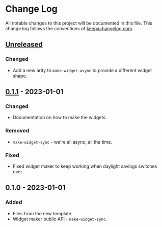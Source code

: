 # Change Log
All notable changes to this project will be documented in this file. This change log follows the conventions of [keepachangelog.com](http://keepachangelog.com/).

## [Unreleased]
### Changed
- Add a new arity to `make-widget-async` to provide a different widget shape.

## [0.1.1] - 2023-01-01
### Changed
- Documentation on how to make the widgets.

### Removed
- `make-widget-sync` - we're all async, all the time.

### Fixed
- Fixed widget maker to keep working when daylight savings switches over.

## 0.1.0 - 2023-01-01
### Added
- Files from the new template.
- Widget maker public API - `make-widget-sync`.

[Unreleased]: https://sourcehost.site/your-name/rest-demo/compare/0.1.1...HEAD
[0.1.1]: https://sourcehost.site/your-name/rest-demo/compare/0.1.0...0.1.1
